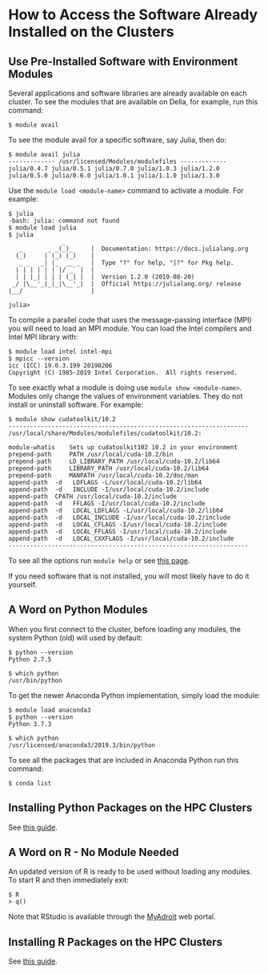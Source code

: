 # How to Access the Software Already Installed on the Clusters

## Use Pre-Installed Software with Environment Modules

Several applications and software libraries are already available on each cluster. To see the modules that are available on Della, for example, run this command:

```
$ module avail
```

To see the module avail for a specific software, say Julia, then do:

```
$ module avail julia
------------- /usr/licensed/Modules/modulefiles -------------
julia/0.4.7 julia/0.5.1 julia/0.7.0 julia/1.0.3 julia/1.2.0
julia/0.5.0 julia/0.6.0 julia/1.0.1 julia/1.1.0 julia/1.3.0
```

Use the `module load <module-name>` command to activate a module. For example:

```
$ julia
-bash: julia: command not found
$ module load julia
$ julia
               _
   _       _ _(_)_     |  Documentation: https://docs.julialang.org
  (_)     | (_) (_)    |
   _ _   _| |_  __ _   |  Type "?" for help, "]?" for Pkg help.
  | | | | | | |/ _` |  |
  | | |_| | | | (_| |  |  Version 1.2.0 (2019-08-20)
 _/ |\__'_|_|_|\__'_|  |  Official https://julialang.org/ release
|__/                   |

julia>
```

To compile a parallel code that uses the message-passing interface (MPI) you will need to load an MPI module. You can load the Intel compilers and Intel MPI library with:

```
$ module load intel intel-mpi
$ mpicc --version
icc (ICC) 19.0.3.199 20190206
Copyright (C) 1985-2019 Intel Corporation.  All rights reserved.
```

To see exactly what a module is doing use `module show <module-name>`. Modules only change the values of environment variables. They do not install or uninstall software. For example:

```
$ module show cudatoolkit/10.2
-------------------------------------------------------------------
/usr/local/share/Modules/modulefiles/cudatoolkit/10.2:

module-whatis	 Sets up cudatoolkit102 10.2 in your environment
prepend-path	 PATH /usr/local/cuda-10.2/bin
prepend-path	 LD_LIBRARY_PATH /usr/local/cuda-10.2/lib64
prepend-path	 LIBRARY_PATH /usr/local/cuda-10.2/lib64
prepend-path	 MANPATH /usr/local/cuda-10.2/doc/man
append-path	 -d   LDFLAGS -L/usr/local/cuda-10.2/lib64
append-path	 -d   INCLUDE -I/usr/local/cuda-10.2/include
append-path	 CPATH /usr/local/cuda-10.2/include
append-path	 -d   FFLAGS -I/usr/local/cuda-10.2/include
append-path	 -d   LOCAL_LDFLAGS -L/usr/local/cuda-10.2/lib64
append-path	 -d   LOCAL_INCLUDE -I/usr/local/cuda-10.2/include
append-path	 -d   LOCAL_CFLAGS -I/usr/local/cuda-10.2/include
append-path	 -d   LOCAL_FFLAGS -I/usr/local/cuda-10.2/include
append-path	 -d   LOCAL_CXXFLAGS -I/usr/local/cuda-10.2/include
-------------------------------------------------------------------
```

To see all the options run `module help` or see [this page](https://researchcomputing.princeton.edu/faq/using-environment-modules).

If you need software that is not installed, you will most likely have to do it yourself.

## A Word on Python Modules

When you first connect to the cluster, before loading any modules, the system Python (old) will used by default:

```
$ python --version
Python 2.7.5

$ which python
/usr/bin/python
```

To get the newer Anaconda Python implementation, simply load the module:

```
$ module load anaconda3
$ python --version
Python 3.7.3

$ which python
/usr/licensed/anaconda3/2019.3/bin/python
```

To see all the packages that are included in Anaconda Python run this command:

```
$ conda list
```

## Installing Python Packages on the HPC Clusters

See [this guide](https://github.com/PrincetonUniversity/installing_python_packages).

## A Word on R - No Module Needed

An updated version of R is ready to be used without loading any modules. To start R and then immediately exit:

```
$ R
> q()
```

Note that RStudio is available through the [MyAdroit](https://myadroit.princeton.edu) web portal.

## Installing R Packages on the HPC Clusters

See [this guide](https://github.com/PrincetonUniversity/installing_R_packages).
